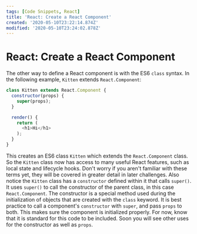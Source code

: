 ```yaml
---
tags: [Code Snippets, React]
title: 'React: Create a React Component'
created: '2020-05-10T23:22:14.874Z'
modified: '2020-05-10T23:24:02.878Z'
---
```


React: Create a React Component
===============================

The other way to define a React component is with the ES6 ```class``` syntax. In the following example, ```Kitten``` extends ```React.Component```:
``` javascript
class Kitten extends React.Component {
  constructor(props) {
    super(props);
  }

  render() {
    return (
      <h1>Hi</h1>
    );
  }
}
```
This creates an ES6 class ```Kitten``` which extends the ```React.Component``` class. So the ```Kitten``` class now has access to many useful React features, such as local state and lifecycle hooks. Don't worry if you aren't familiar with these terms yet, they will be covered in greater detail in later challenges. Also notice the ```Kitten``` class has a ```constructor``` defined within it that calls ```super()```. It uses ```super()``` to call the constructor of the parent class, in this case ```React.Component```. The constructor is a special method used during the initialization of objects that are created with the ```class``` keyword. It is best practice to call a component's ```constructor``` with ```super```, and pass ```props``` to both. This makes sure the component is initialized properly. For now, know that it is standard for this code to be included. Soon you will see other uses for the constructor as well as ```props```.


